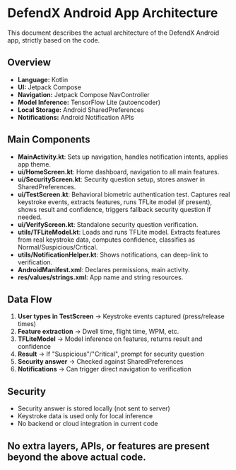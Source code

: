 # DefendX Android App Architecture

This document describes the actual architecture of the DefendX Android app, strictly based on the code.

## Overview
- **Language:** Kotlin
- **UI:** Jetpack Compose
- **Navigation:** Jetpack Compose NavController
- **Model Inference:** TensorFlow Lite (autoencoder)
- **Local Storage:** Android SharedPreferences
- **Notifications:** Android Notification APIs

## Main Components
- **MainActivity.kt**: Sets up navigation, handles notification intents, applies app theme.
- **ui/HomeScreen.kt**: Home dashboard, navigation to all main features.
- **ui/SecurityScreen.kt**: Security question setup, stores answer in SharedPreferences.
- **ui/TestScreen.kt**: Behavioral biometric authentication test. Captures real keystroke events, extracts features, runs TFLite model (if present), shows result and confidence, triggers fallback security question if needed.
- **ui/VerifyScreen.kt**: Standalone security question verification.
- **utils/TFLiteModel.kt**: Loads and runs TFLite model. Extracts features from real keystroke data, computes confidence, classifies as Normal/Suspicious/Critical.
- **utils/NotificationHelper.kt**: Shows notifications, can deep-link to verification.
- **AndroidManifest.xml**: Declares permissions, main activity.
- **res/values/strings.xml**: App name and string resources.

## Data Flow
1. **User types in TestScreen** → Keystroke events captured (press/release times)
2. **Feature extraction** → Dwell time, flight time, WPM, etc.
3. **TFLiteModel** → Model inference on features, returns result and confidence
4. **Result** → If "Suspicious"/"Critical", prompt for security question
5. **Security answer** → Checked against SharedPreferences
6. **Notifications** → Can trigger direct navigation to verification

## Security
- Security answer is stored locally (not sent to server)
- Keystroke data is used only for local inference
- No backend or cloud integration in current code

## No extra layers, APIs, or features are present beyond the above actual code.